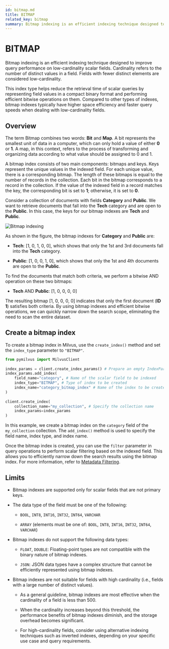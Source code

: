 ```yaml
---
id: bitmap.md
title: BITMAP​
related_key: bitmap
summary: Bitmap indexing is an efficient indexing technique designed to improve query performance on low-cardinality scalar fields.
---
```


# BITMAP​

Bitmap indexing is an efficient indexing technique designed to improve query performance on low-cardinality scalar fields. Cardinality refers to the number of distinct values in a field. Fields with fewer distinct elements are considered low-cardinality.​

This index type helps reduce the retrieval time of scalar queries by representing field values in a compact binary format and performing efficient bitwise operations on them. Compared to other types of indexes, bitmap indexes typically have higher space efficiency and faster query speeds when dealing with low-cardinality fields.​

## Overview

The term Bitmap combines two words: **Bit** and **Map**. A bit represents the smallest unit of data in a computer, which can only hold a value of either **0** or **1**. A map, in this context, refers to the process of transforming and organizing data according to what value should be assigned to 0 and 1.​

A bitmap index consists of two main components: bitmaps and keys. Keys represent the unique values in the indexed field. For each unique value, there is a corresponding bitmap. The length of these bitmaps is equal to the number of records in the collection. Each bit in the bitmap corresponds to a record in the collection. If the value of the indexed field in a record matches the key, the corresponding bit is set to **1**; otherwise, it is set to **0**.​

Consider a collection of documents with fields **Category** and **Public**. We want to retrieve documents that fall into the **Tech** category and are open to the **Public**. In this case, the keys for our bitmap indexes are **Tech** and **Public**.​

![Bitmap indexing](../../../../assets/bitmap.png)

As shown in the figure, the bitmap indexes for **Category** and **Public** are:​

- **Tech**: [1, 0, 1, 0, 0], which shows that only the 1st and 3rd documents fall into the **Tech** category.​

- **Public**: [1, 0, 0, 1, 0], which shows that only the 1st and 4th documents are open to the **Public**.​

To find the documents that match both criteria, we perform a bitwise AND operation on these two bitmaps:​

- **Tech** AND **Public**: [1, 0, 0, 0, 0]​

The resulting bitmap [1, 0, 0, 0, 0] indicates that only the first document (**ID** **1**) satisfies both criteria. By using bitmap indexes and efficient bitwise operations, we can quickly narrow down the search scope, eliminating the need to scan the entire dataset.​

## Create a bitmap index

To create a bitmap index in Milvus, use the `create_index()` method and set the `index_type` parameter to `"BITMAP"`.​

```python
from pymilvus import MilvusClient​
​
index_params = client.create_index_params() # Prepare an empty IndexParams object, without having to specify any index parameters​
index_params.add_index(​
    field_name="category", # Name of the scalar field to be indexed​
    index_type="BITMAP", # Type of index to be created​
    index_name="category_bitmap_index" # Name of the index to be created​
)​
​
client.create_index(​
    collection_name="my_collection", # Specify the collection name​
    index_params=index_params​
)​

```

In this example, we create a bitmap index on the `category` field of the `my_collection` collection. The `add_index()` method is used to specify the field name, index type, and index name.​

Once the bitmap index is created, you can use the `filter` parameter in query operations to perform scalar filtering based on the indexed field. This allows you to efficiently narrow down the search results using the bitmap index. For more information, refer to [Metadata Filtering](boolean.md).​

## Limits

- Bitmap indexes are supported only for scalar fields that are not primary keys.​

- The data type of the field must be one of the following:​

    - `BOOL`, `INT8`, `INT16`, `INT32`, `INT64`, `VARCHAR`​

    - `ARRAY` (elements must be one of: `BOOL`, `INT8`, `INT16`, `INT32`, `INT64`, `VARCHAR`)​

- Bitmap indexes do not support the following data types:​

    - `FLOAT`, `DOUBLE`: Floating-point types are not compatible with the binary nature of bitmap indexes.​

    - `JSON`: JSON data types have a complex structure that cannot be efficiently represented using bitmap indexes.​

- Bitmap indexes are not suitable for fields with high cardinality (i.e., fields with a large number of distinct values).​

    - As a general guideline, bitmap indexes are most effective when the cardinality of a field is less than 500.​

    - When the cardinality increases beyond this threshold, the performance benefits of bitmap indexes diminish, and the storage overhead becomes significant.​

    - For high-cardinality fields, consider using alternative indexing techniques such as inverted indexes, depending on your specific use case and query requirements.​
